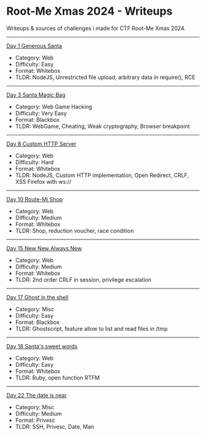 # Root-Me Xmas 2024 - Writeups

Writeups & sources of challenges i made for CTF Root-Me Xmas 2024. 

---
[Day 1 Generous Santa](Day_1-Generous_Santa/README.md)
- Category: Web
- Difficulty: Easy
- Format: Whitebox
- TLDR: NodeJS, Unrestricted file upload, arbitrary data in require(), RCE
--- 
[Day 3 Santa Magic Bag](Day_3-Santa_Magic_Sack/README.md)
- Category: Web Game Hacking
- Difficulty: Very Easy
- Format: Blackbox
- TLDR: WebGame, Cheating, Weak cryptography, Browser breakpoint
--- 
[Day 8 Custom HTTP Server](Day_8-Custom_HTTP_Server/README.md)
- Category: Web
- Difficulty: Hard
- Format: Whitebox
- TLDR: NodeJS, Custom HTTP implementation, Open Redirect, CRLF, XSS Firefox with ws://
--- 
[Day 10 Route-Mi Shop](Day_10-Route_Mi_Shop/README.md)
- Category: Web
- Difficulty: Medium
- Format: Whitebox
- TLDR: Shop, reduction voucher, race condition
--- 
[Day 15 New New Always New](Day_15-New_New_Always_New/README.md)
- Category: Web
- Difficulty: Medium
- Format: Whitebox
- TLDR: 2nd order CRLF in session, privilege escalation
--- 
[Day 17 Ghost in the shell](Day_17-Ghost_in_the_shell/README.md)
- Category: Misc
- Difficulty: Easy
- Format: Blackbox
- TLDR: Ghostscript, feature allow to list and read files in /tmp
--- 
[Day 18 Santa's sweet words](Day_18-Santas_sweet_words/README.md)
- Category: Web
- Difficulty: Easy
- Format: Whitebox
- TLDR: Ruby, open function RTFM
--- 
[Day 22 The date is near](Day_22-The_date_is_near/README.md)
- Category: Misc
- Difficulty: Medium
- Format: Privesc
- TLDR: SSH, Privesc, Date, Man